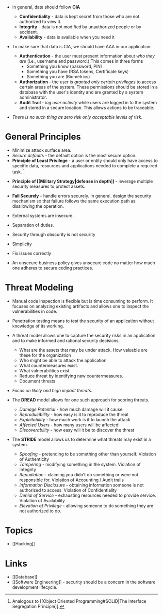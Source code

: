 * In general, data should follow **CIA**
	* **Confidentiality** - data is kept secret from those who are not authorized to view it.
	* **Integrity** - data is not modified by unauthorized people or by accident.
	* **Availability** - data is available when you need it 

* To make sure that data is CIA, we should have AAA in our application
	* **Authentication** - the user must present information about *who they are* (i.e., username and password.) This comes in three forms
		* Something you know (password, PIN)
		* Something you have (RSA tokens, Certificate keys)
		* Something you are (Biometrics)
	* **Authorization** - the user is *granted only certain privileges* to access certain areas of the system. These permissions should be stored in a database with the user's identity and are granted by a system administrator.
	* **Audit Trail** - *log user activity* while users are logged in to the system and stored in a secure location. This allows actions to be traceable.

* *There is no such thing as zero risk only acceptable levels of risk*. 
# General Principles
* Minimize attack surface area.
* *Secure defaults* - the default option is the most secure option.
* **Principle of Least Privilege** - a user or entity should only have access to specific data, resources and applications needed to complete a required task. [^1]

[^1]: Analogous to [[Object Oriented Programming#SOLID|The Interface Segregation Principle]]. 

* **Principle of [[Military Strategy|defense in depth]]** - leverage multiple security measures to protect assets.

* **Fail Securely** - handle errors securely. In general, design the security mechanism so that failure  follows the same execution path as disallowing the operation.

* External systems are insecure.
* Separation of duties.
* Security through obscurity is not security
* Simplicity
* Fix issues correctly 
* An unsecure business policy gives unsecure code no matter how much one adheres to secure coding practices.

# Threat Modeling
* Manual code inspection is flexible but is time consuming to perform. It focuses on analyzing existing artifacts and allows one to inspect the vulnerabilities in code.
* Penetration testing means to test the security of an application without knowledge of its working.
* A threat model allows one to capture the security risks in an application and to make informed and rational security decisions.
	* What are the assets that may be under attack. How valuable are these for the organization
	* Who might be able to attack the application
	* What countermeasures exist.
	* What vulnerabilities exist 
	* Reduce threat by identifying new countermeasures.
	* Document threats

* *Focus on likely and high impact threats*. 
* The **DREAD** model allows for one such approach for scoring threats.
	* *Damage Potential* - how much damage will it cause
	* *Reproducibility* - how easy is it to reproduce the threat
	* *Exploitability* -  how much work is it to launch the attack
	* *Affected Users* - how many users will be affected
	* *Discoverability* - how easy will it be to discover the threat

* The **STRIDE** model allows us to determine what threats may exist in a system.
	* *Spoofing* - pretending to be something other than yourself. Violation of Authenticity
	* *Tampering* - modifying something in the system. Violation of Integrity
	* *Repudiation* - claiming you didn't do something or were not responsible for. Violation of Accounting / Audit trails
	* *Information Disclosure* - obtaining information someone is not authorized to access. Violation of Confidentiality
	* *Denial of Service* - exhausting resources needed to provide service. Violation of Availability
	* *Elevation of Privilege* - allowing someone to do something they are not authorized to do.

# Topics
* [[Hacking]]

# Links
* [[Database]]
* [[Software Engineering]] - security should be a concern in the software development lifecycle.